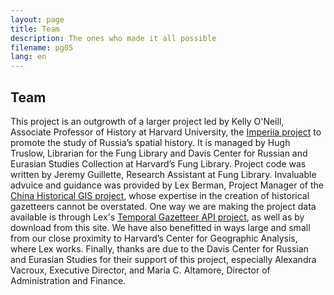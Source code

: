 ```yaml
---
layout: page
title: Team
description: The ones who made it all possible
filename: pg05
lang: en
---
```

Team
----
This project is an outgrowth of a larger project led by Kelly O'Neill, Associate Professor of History at Harvard University, the [Imperiia project](https://sites.google.com/site/imperiiagis/home) to promote the study of Russia’s spatial history. It is managed by Hugh Truslow, Librarian for the Fung Library and Davis Center for Russian and Eurasian Studies Collection at Harvard’s Fung Library. Project code was written by Jeremy Guillette, Research Assistant at Fung Library. Invaluable advuice and guidance was provided by Lex Berman, Project Manager of the [China Historical GIS project](http://fas.harvard.edu/~chgis/chgis_home.html), whose expertise in the creation of historical gazetteers cannot be overstated. One way we are making the project data available is through Lex's [Temporal Gazetteer API project](http://chgis.hmdc.harvard.edu/tgaz/), as well as by download from this site. We have also benefitted in ways large and small from our close proximity to Harvard’s Center for Geographic Analysis, where Lex works. Finally, thanks are due to the Davis Center for Russian and Eurasian Studies for their support of this project, especially Alexandra Vacroux, Executive Director, and Maria C. Altamore, Director of Administration and Finance. 